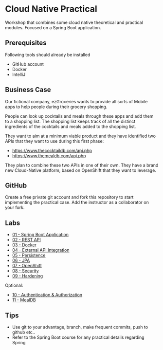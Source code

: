 # Cloud Native Practical

Workshop that combines some cloud native theoretical and practical modules. Focused on a Spring Boot application.

## Prerequisites

Following tools should already be installed

* GitHub account
* Docker
* IntelliJ

## Business Case

Our fictional company, ezGroceries wants to provide all sorts of Mobile apps to help people during their grocery shopping.

People can look up cocktails and meals through these apps and add them to a shopping list. The shopping list keeps track of all the distinct ingredients of the cocktails and meals added to the shopping list. 

They want to aim at a minimum viable product and they have identified two APIs that they want to use during this first phase:

* https://www.thecocktaildb.com/api.php
* https://www.themealdb.com/api.php

They plan to combine these two APIs in one of their own. They have a brand new Cloud-Native platform, based on OpenShift that they want to leverage.

## GitHub

Create a free private git account and fork this repository to start implementing the practical case. Add the instructor as a collaborator on your fork. 

## Labs

* [01 - Spring Boot Application](lab-01-spring-boot)
* [02 - REST API](lab-02-rest-api)
* [03 - Docker](lab-03-docker)
* [04 - External API Integration](lab-04-external-api)
* [05 - Persistence](lab-05-persistence)
* [06 - JPA](lab-06-jpa)
* [07 - OpenShift](lab-07-openshift)
* [08 - Security](lab-08-security)
* [09 - Hardening](lab-09-hardening)

Optional:

* [10 - Authentication & Authorization](lab-10-authn-authz)
* [11 - MealDB](lab-11-mealdb)


## Tips
* Use git to your advantage, branch, make frequent commits, push to github etc..
* Refer to the Spring Boot course for any practical details regarding Spring
